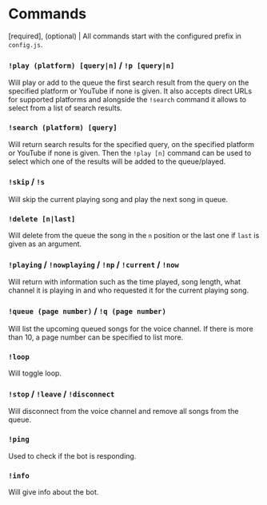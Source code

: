 # Commands
[required], (optional) | All commands start with the configured prefix in `config.js`.

### `!play (platform) [query|n]` / `!p [query|n]`
Will play or add to the queue the first search result from the query on the specified platform or YouTube if none is given. It also accepts direct URLs for supported platforms and alongside the `!search` command it allows to select from a list of search results.

### `!search (platform) [query]`
Will return search results for the specified query, on the specified platform or YouTube if none is given. Then the `!play [n]` command can be used to select which one of the results will be added to the queue/played.

### `!skip` / `!s`
Will skip the current playing song and play the next song in queue.

### `!delete [n|last]`
Will delete from the queue the song in the `n` position or the last one if `last` is given as an argument.

### `!playing` / `!nowplaying` / `!np` / `!current` / `!now`
Will return with information such as the time played, song length, what channel it is playing in and who requested it for the current playing song.

### `!queue (page number)` / `!q (page number)`
Will list the upcoming queued songs for the voice channel. If there is more than 10, a page number can be specified to list more.

### `!loop`
Will toggle loop.

### `!stop` / `!leave` / `!disconnect`
Will disconnect from the voice channel and remove all songs from the queue.

### `!ping`
Used to check if the bot is responding.

### `!info`
Will give info about the bot.